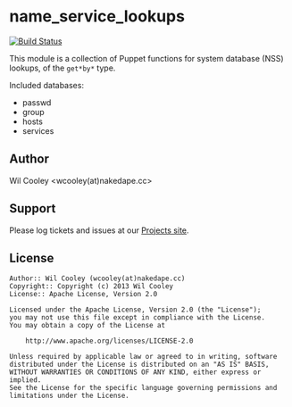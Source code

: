 name_service_lookups
====================

[![Build
Status](https://travis-ci.org/wcooley/puppet-name_service_lookups.png?branch=master)](https://travis-ci.org/wcooley/puppet-name_service_lookups)

This module is a collection of Puppet functions for system database (NSS) lookups,
of the `get*by*` type.

Included databases:
 * passwd
 * group
 * hosts
 * services

Author
-------

Wil Cooley <wcooley(at)nakedape.cc>

Support
-------

Please log tickets and issues at our [Projects
site](https://github.com/wcooley/puppet-name_service_lookups).

License
-------
    Author:: Wil Cooley (wcooley(at)nakedape.cc)
    Copyright:: Copyright (c) 2013 Wil Cooley
    License:: Apache License, Version 2.0

    Licensed under the Apache License, Version 2.0 (the "License");
    you may not use this file except in compliance with the License.
    You may obtain a copy of the License at

        http://www.apache.org/licenses/LICENSE-2.0

    Unless required by applicable law or agreed to in writing, software
    distributed under the License is distributed on an "AS IS" BASIS,
    WITHOUT WARRANTIES OR CONDITIONS OF ANY KIND, either express or implied.
    See the License for the specific language governing permissions and
    limitations under the License.
